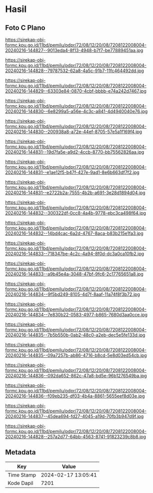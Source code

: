 # Hasil

## Foto C Plano

https://sirekap-obj-formc.kpu.go.id/11bd/pemilu/pdpr/72/08/12/20/08/7208122008004-20240216-144827--9013eda4-8f13-4948-b7f7-be77889451aa.jpg

https://sirekap-obj-formc.kpu.go.id/11bd/pemilu/pdpr/72/08/12/20/08/7208122008004-20240216-144828--79787532-62a8-4a5c-91b7-11fc464492dd.jpg

https://sirekap-obj-formc.kpu.go.id/11bd/pemilu/pdpr/72/08/12/20/08/7208122008004-20240216-144829--63303e84-0870-4cbf-bbbb-e74a242d7467.jpg

https://sirekap-obj-formc.kpu.go.id/11bd/pemilu/pdpr/72/08/12/20/08/7208122008004-20240216-144830--6e8299a5-a56e-4c3c-a841-4d4940040e76.jpg

https://sirekap-obj-formc.kpu.go.id/11bd/pemilu/pdpr/72/08/12/20/08/7208122008004-20240216-144830--200938a8-a72e-44ef-8705-57e5a1f169f4.jpg

https://sirekap-obj-formc.kpu.go.id/11bd/pemilu/pdpr/72/08/12/20/08/7208122008004-20240216-144831--19d7fa5e-a9d2-4ccb-8770-bb75562826aa.jpg

https://sirekap-obj-formc.kpu.go.id/11bd/pemilu/pdpr/72/08/12/20/08/7208122008004-20240216-144831--e1ae12f5-b47f-427e-9ad1-8e6b663df7f2.jpg

https://sirekap-obj-formc.kpu.go.id/11bd/pemilu/pdpr/72/08/12/20/08/7208122008004-20240216-144831--e2722b2a-7555-4b2b-a691-3e28d1894d04.jpg

https://sirekap-obj-formc.kpu.go.id/11bd/pemilu/pdpr/72/08/12/20/08/7208122008004-20240216-144832--300322df-0cc8-4a4b-9778-ebc3ca498f64.jpg

https://sirekap-obj-formc.kpu.go.id/11bd/pemilu/pdpr/72/08/12/20/08/7208122008004-20240216-144832--14bd4cac-6a2d-4767-8aca-b83b215e1fa3.jpg

https://sirekap-obj-formc.kpu.go.id/11bd/pemilu/pdpr/72/08/12/20/08/7208122008004-20240216-144833--718347be-4c2c-4a94-8f0d-dc3a0ca10fb2.jpg

https://sirekap-obj-formc.kpu.go.id/11bd/pemilu/pdpr/72/08/12/20/08/7208122008004-20240216-144833--a9b45e4a-3048-47bf-9fc6-2c17765651a8.jpg

https://sirekap-obj-formc.kpu.go.id/11bd/pemilu/pdpr/72/08/12/20/08/7208122008004-20240216-144834--9f5bd249-8105-4d7f-8aaf-11a74f8f3b72.jpg

https://sirekap-obj-formc.kpu.go.id/11bd/pemilu/pdpr/72/08/12/20/08/7208122008004-20240216-144834--7e830b22-0583-4977-b865-7680d3aa0cce.jpg

https://sirekap-obj-formc.kpu.go.id/11bd/pemilu/pdpr/72/08/12/20/08/7208122008004-20240216-144835--7b5b550b-0ab2-48c0-a2eb-dec5e5fe133d.jpg

https://sirekap-obj-formc.kpu.go.id/11bd/pemilu/pdpr/72/08/12/20/08/7208122008004-20240216-144835--09a7257b-ab86-4716-b8cd-5e8d03ed54cb.jpg

https://sirekap-obj-formc.kpu.go.id/11bd/pemilu/pdpr/72/08/12/20/08/7208122008004-20240216-144836--092da652-862c-47a8-bd5e-96b1276549ba.jpg

https://sirekap-obj-formc.kpu.go.id/11bd/pemilu/pdpr/72/08/12/20/08/7208122008004-20240216-144836--f09eb235-df03-4b4a-8861-5655eef8d03e.jpg

https://sirekap-obj-formc.kpu.go.id/11bd/pemilu/pdpr/72/08/12/20/08/7208122008004-20240216-144837--45dea694-fd27-4045-a19d-70fb3b947d9f.jpg

https://sirekap-obj-formc.kpu.go.id/11bd/pemilu/pdpr/72/08/12/20/08/7208122008004-20240216-144828--257a2d77-64bb-4563-8741-91823239c8b8.jpg


## Metadata

| Key        | Value               |
| ---------- | ------------------- |
| Time Stamp | 2024-02-17 13:05:41 |
| Kode Dapil | 7201                |



